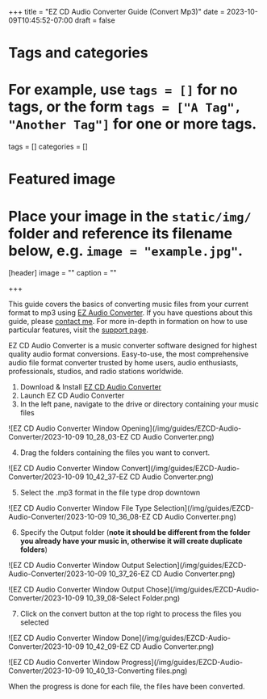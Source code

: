 +++
title = "EZ CD Audio Converter Guide (Convert Mp3)"
date = 2023-10-09T10:45:52-07:00
draft = false

# Tags and categories
# For example, use `tags = []` for no tags, or the form `tags = ["A Tag", "Another Tag"]` for one or more tags.
tags = []
categories = []

# Featured image
# Place your image in the `static/img/` folder and reference its filename below, e.g. `image = "example.jpg"`.
[header]
image = ""
caption = ""

+++

This guide covers the basics of converting music files from your current format to mp3 using [EZ Audio Converter](https://www.poikosoft.com/). If you have questions about this guide, please [contact me](/#contact). For more in-depth in formation on how to use particular features, visit the [support page](https://www.poikosoft.com/support/viewforum.php?f=1&sid=e131ddd29837646cba2e647a165b4b42). 

EZ CD Audio Converter is a music converter software designed for highest quality audio format conversions. Easy-to-use, the most comprehensive audio file format converter trusted by home users, audio enthusiasts, professionals, studios, and radio stations worldwide.

1. Download & Install [EZ CD Audio Converter](https://www.poikosoft.com/download/ez_cd_audio_converter_setup.exe)
2. Launch EZ CD Audio Converter
3. In the left pane, navigate to the drive or directory containing your music files

![EZ CD Audio Converter Window Opening](/img/guides/EZCD-Audio-Converter/2023-10-09 10_28_03-EZ CD Audio Converter.png)

 4. Drag the folders containing the files you want to convert.

![EZ CD Audio Converter Window Convert](/img/guides/EZCD-Audio-Converter/2023-10-09 10_42_37-EZ CD Audio Converter.png)

5. Select the .mp3 format in the file type drop downtown

![EZ CD Audio Converter Window File Type Selection](/img/guides/EZCD-Audio-Converter/2023-10-09 10_36_08-EZ CD Audio Converter.png)

6. Specify the Output folder (**note it should be different from the folder you already have your music in, otherwise it will create duplicate folders**)

![EZ CD Audio Converter Window Output Selection](/img/guides/EZCD-Audio-Converter/2023-10-09 10_37_26-EZ CD Audio Converter.png)

![EZ CD Audio Converter Window Output Chose](/img/guides/EZCD-Audio-Converter/2023-10-09 10_39_08-Select Folder.png)

7. Click on the convert button at the top right to process the files you selected

![EZ CD Audio Converter Window Done](/img/guides/EZCD-Audio-Converter/2023-10-09 10_42_09-EZ CD Audio Converter.png)

![EZ CD Audio Converter Window Progress](/img/guides/EZCD-Audio-Converter/2023-10-09 10_40_13-Converting files.png)

When the progress is done for each file, the files have been converted.
